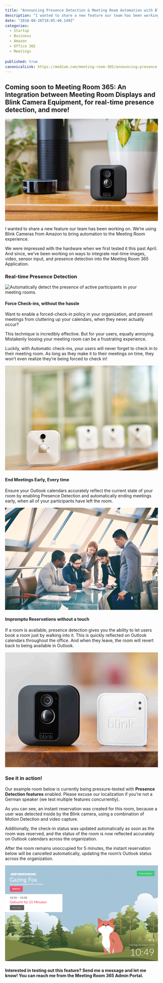 ```yaml
---
title: "Announcing Presence Detection & Meeting Room Automation with Blink Camera Integration"
description: "I wanted to share a new feature our team has been working on. We’re using Blink Cameras from Amazon to bring automation to the Meeting Room experience. We were impressed with the hardware when we…"
date: "2018-08-26T18:05:40.149Z"
categories: 
  - Startup
  - Business
  - Amazon
  - Office 365
  - Meetings

published: true
canonicalLink: https://medium.com/meeting-room-365/announcing-presence-detection-meeting-room-automation-with-blink-camera-integration-39fbe0b4dca6
---
```


## Coming soon to Meeting Room 365: An Integration between Meeting Room Displays and Blink Camera Equipment, for real-time presence detection, and more!

![](./asset-1.jpg)

I wanted to share a new feature our team has been working on. We’re using Blink Cameras from Amazon to bring automation to the Meeting Room experience.

We were impressed with the hardware when we first tested it this past April. And since, we’ve been working on ways to integrate real-time images, video, sensor input, and presence detection into the Meeting Room 365 Application.

### Real-time Presence Detection

![Automatically detect the presence of active participants in your meeting rooms.](./asset-2.png)

#### Force Check-ins, without the hassle

Want to enable a forced-check-in policy in your organization, and prevent meetings from cluttering up your calendars, when they never actually occur?

This technique is incredibly effective. But for your users, equally annoying. Mistakenly loosing your meeting room can be a frustrating experience.

Luckily, with Automatic check-ins, your users will never forget to check in to their meeting room. As long as they make it to their meetings on time, they won’t even realize they’re being forced to check in!

![](./asset-3.jpg)

#### End Meetings Early, Every time

Ensure your Outlook calendars accurately reflect the current state of your room by enabling Presence Detection and automatically ending meetings early, when all of your participants have left the room.

![](./asset-4.png)

#### Impromptu Reservations without a touch

If a room is available, presence detection gives you the ability to let users book a room just by walking into it. This is quickly reflected on Outlook calendars throughout the office. And when they leave, the room will revert back to being available in Outlook.

![](./asset-5)

### See it in action!

Our example room below is currently being pressure-tested with **Presence Detection features** enabled. Please excuse our localization if you’re not a German speaker (we test multiple features concurrently).

As you can see, an instant reservation was created for this room, because a user was detected inside by the Blink camera, using a combination of Motion Detection and video capture.

Additionally, the check-in status was updated automatically as soon as the room was reserved, and the status of the room is now reflected accurately on Outlook calendars across the organization.

After the room remains unoccupied for 5 minutes, the instant reservation below will be cancelled automatically, updating the room’s Outlook status across the organization.

![](./asset-6.png)

#### Interested in testing out this feature? Send me a message and let me know! You can reach me from the Meeting Room 365 Admin Portal.